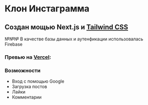 # Клон Инстаграмма

## Создан мощью Next.js и [Tailwind CSS](https://tailwindcss.com/)

№№№ В качестве базы данных и аутенфикации использовалась Firebase

### Превью на [Vercel](https://instagram-clone-anton.vercel.app/):

### Возможности
 - Вход с помощью Google
 - Загрузка постов
 - Лайки
 - Комментарии
